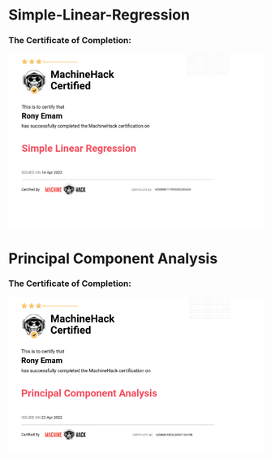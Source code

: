 
# Simple-Linear-Regression

### The Certificate of Completion:

![](https://github.com/RonyEmam/Online-Courses-Repo/blob/main/MachineHack%20Courses/Simple%20Linear%20Regression/14.04.2022_20.04.24_REC.png)

# Principal Component Analysis

### The Certificate of Completion:

![](https://github.com/RonyEmam/Online-Courses-Repo/blob/main/MachineHack%20Courses/Principal%20Component%20Analysis/23.04.2022_07.43.57_REC.png)
